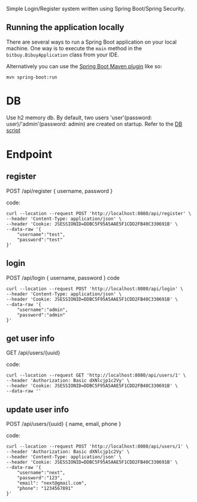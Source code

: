 Simple Login/Register system written using Spring Boot/Spring Security.

## Running the application locally

There are several ways to run a Spring Boot application on your local machine. One way is to execute the `main` method in the `bitbuy.BibuyApplication` class from your IDE.

Alternatively you can use the [Spring Boot Maven plugin](https://docs.spring.io/spring-boot/docs/current/reference/html/build-tool-plugins-maven-plugin.html) like so:

```shell
mvn spring-boot:run
```

# DB
Use h2 memory db. By default, two users 'user'(password: user)/'admin'(password: admin) are created on startup. Refer to the [DB script](src/main/resources/data.sql)

# Endpoint

## register
POST /api/register
{
username,
password
}

code:
```
curl --location --request POST 'http://localhost:8080/api/register' \
--header 'Content-Type: application/json' \
--header 'Cookie: JSESSIONID=DDBC5F95A5AAE5F1CDD2FB40C330691B' \
--data-raw '{
	"username":"test",
	"password":"test"
}'
```

## login
POST /api/login
{
username,
password
}
code
```
curl --location --request POST 'http://localhost:8080/api/login' \
--header 'Content-Type: application/json' \
--header 'Cookie: JSESSIONID=DDBC5F95A5AAE5F1CDD2FB40C330691B' \
--data-raw '{
	"username":"admin",
	"password":"admin"
}'
```

## get user info
GET /api/users/{uuid}

code:
```
curl --location --request GET 'http://localhost:8080/api/users/1' \
--header 'Authorization: Basic dXNlcjp1c2Vy' \
--header 'Cookie: JSESSIONID=DDBC5F95A5AAE5F1CDD2FB40C330691B' \
--data-raw ''
```

## update user info
POST /api/users/{uuid}
{
name,
email,
phone
}

code:
```
curl --location --request POST 'http://localhost:8080/api/users/1' \
--header 'Authorization: Basic dXNlcjp1c2Vy' \
--header 'Content-Type: application/json' \
--header 'Cookie: JSESSIONID=DDBC5F95A5AAE5F1CDD2FB40C330691B' \
--data-raw '{
	"username":"next",
	"password":"123",
	"email": "next@gmail.com",
	"phone": "1234567891"
}'
```
